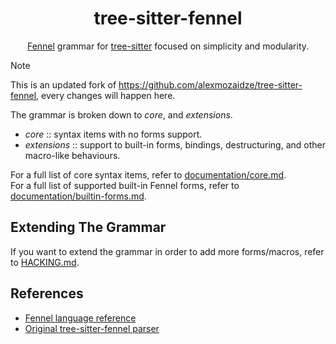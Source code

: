 <div align="center">


# tree-sitter-fennel

[Fennel](https://fennel-lang.org) grammar for [tree-sitter](https://github.com/tree-sitter/tree-sitter) focused on simplicity and modularity.


</div>

> [!NOTE]
> This is an updated fork of <https://github.com/alexmozaidze/tree-sitter-fennel>, every
> changes will happen here.

The grammar is broken down to *core*, and *extensions*.
- *core* :: syntax items with no forms support.
- *extensions* :: support to built-in forms, bindings, destructuring, and other macro-like behaviours.

For a full list of core syntax items, refer to [documentation/core.md](/documentation/core.md).\
For a full list of supported built-in Fennel forms, refer to [documentation/builtin-forms.md](documentation/builtin-forms.md).

## Extending The Grammar

If you want to extend the grammar in order to add more forms/macros, refer to [HACKING.md](HACKING.md).

## References

- [Fennel language reference](https://fennel-lang.org/reference)
- [Original tree-sitter-fennel parser](https://github.com/TravonteD/tree-sitter-fennel)
